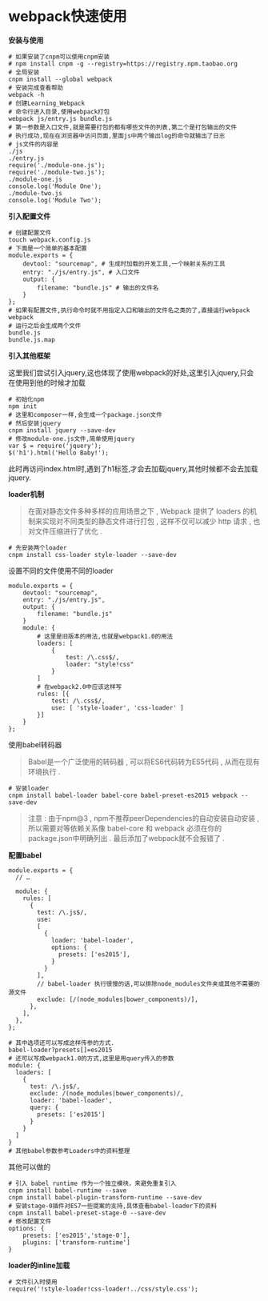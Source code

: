 # webpack快速使用

**安装与使用**

```
# 如果安装了cnpm可以使用cnpm安装
# npm install cnpm -g --registry=https://registry.npm.taobao.org
# 全局安装
cnpm install --global webpack
# 安装完成查看帮助
webpack -h
# 创建Learning_Webpack
# 命令行进入目录,使用webpack打包
webpack js/entry.js bundle.js
# 第一参数是入口文件,就是需要打包的都有哪些文件的列表,第二个是打包输出的文件
# 执行成功,现在在浏览器中访问页面,里面js中两个输出log的命令就输出了日志
# js文件的内容是
./js
./entry.js
require('./module-one.js');
require('./module-two.js');
./module-one.js
console.log('Module One');
./module-two.js
console.log('Module Two');
```

**引入配置文件**

```
# 创建配置文件
touch webpack.config.js
# 下面是一个简单的基本配置
module.exports = {
    devtool: "sourcemap", # 生成时加载的开发工具,一个映射关系的工具
    entry: "./js/entry.js", # 入口文件
    output: {
        filename: "bundle.js" # 输出的文件名
    }
};
# 如果有配置文件,执行命令时就不用指定入口和输出的文件名之类的了,直接运行webpack
webpack
# 运行之后会生成两个文件
bundle.js
bundle.js.map
```

**引入其他框架**

这里我们尝试引入jquery,这也体现了使用webpack的好处,这里引入jquery,只会在使用到他的时候才加载

```
# 初始化npm
npm init
# 这里和composer一样,会生成一个package.json文件
# 然后安装jquery
cnpm install jquery --save-dev
# 修改module-one.js文件,简单使用jquery
var $ = require('jquery');
$('h1').html('Hello Baby!');
```

此时再访问index.html时,遇到了h1标签,才会去加载jquery,其他时候都不会去加载jquery.

**loader机制**

> 在面对静态文件多种多样的应用场景之下 , Webpack 提供了 loaders 的机制来实现对不同类型的静态文件进行打包 , 这样不仅可以减少 http 请求 , 也对文件压缩进行了优化 .

```
# 先安装两个loader
cnpm install css-loader style-loader --save-dev
```

设置不同的文件使用不同的loader

```
module.exports = {
    devtool: "sourcemap",
    entry: "./js/entry.js",
    output: {
        filename: "bundle.js"
    }
    module: {
        # 这里是旧版本的用法,也就是webpack1.0的用法
        loaders: [
            {
                test: /\.css$/,
                loader: "style!css"
            }
        ]
        # 在webpack2.0中应该这样写
        rules: [{
            test: /\.css$/,
            use: [ 'style-loader', 'css-loader' ]
        }]
    }
};
```

使用babel转码器

> Babel是一个广泛使用的转码器 , 可以将ES6代码转为ES5代码 , 从而在现有环境执行 .

```
# 安装loader
cnpm install babel-loader babel-core babel-preset-es2015 webpack --save-dev
```

> 注意 : 由于npm@3 , npm不推荐peerDependencies的自动安装自动安装 , 所以需要对等依赖关系像 babel-core 和 webpack 必须在你的package.json中明确列出 . 最后添加了webpack就不会报错了 .

**配置babel**

```
module.exports = {
  // …

  module: {
    rules: [
      {
        test: /\.js$/,
        use: 
        [
          {
            loader: 'babel-loader',
            options: {
              presets: ['es2015'],
            }
          }
        ],
        // babel-loader 执行很慢的话,可以排除node_modules文件夹或其他不需要的源文件
        exclude: [/(node_modules|bower_components)/],
      },
    ],
  },
};
```

```
# 其中选项还可以写成这样传参的方式.
babel-loader?presets[]=es2015
# 还可以写成webpack1.0的方式,这里是用query传入的参数
module: {
  loaders: [
    {
      test: /\.js$/,
      exclude: /(node_modules|bower_components)/,
      loader: 'babel-loader',
      query: {
        presets: ['es2015']
      }
    }
  ]
}
# 其他babel参数参考Loaders中的资料整理
```

其他可以做的

```
# 引入 babel runtime 作为一个独立模块，来避免重复引入
cnpm install babel-runtime --save
cnpm install babel-plugin-transform-runtime --save-dev
# 安装stage-0插件对ES7一些提案的支持,具体查看babel-loader下的资料
cnpm install babel-preset-stage-0 --save-dev
# 修改配置文件
options: {
    presets: ['es2015','stage-0'],
    plugins: ['transform-runtime']
}
```

**loader的inline加载**

```
# 文件引入时使用
require('!style-loader!css-loader!../css/style.css');
```



